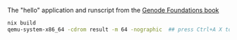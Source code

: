 The "hello" application and runscript from the [Genode Foundations book](https://genode.org/documentation/genode-foundations/23.05/index.html)

```sh
nix build
qemu-system-x86_64 -cdrom result -m 64 -nographic  ## press Ctrl+A X to quit qemu
```

